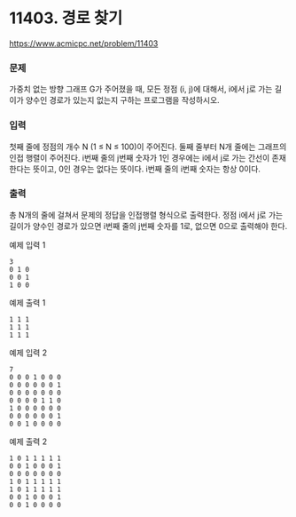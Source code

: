 # 11403. 경로 찾기

https://www.acmicpc.net/problem/11403

### 문제

가중치 없는 방향 그래프 G가 주어졌을 때, 모든 정점 (i, j)에 대해서, i에서 j로 가는 길이가 양수인 경로가 있는지 없는지 구하는 프로그램을 작성하시오.

### 입력

첫째 줄에 정점의 개수 N (1 ≤ N ≤ 100)이 주어진다. 둘째 줄부터 N개 줄에는 그래프의 인접 행렬이 주어진다. i번째 줄의 j번째 숫자가 1인 경우에는 i에서 j로 가는 간선이 존재한다는 뜻이고, 0인
경우는 없다는 뜻이다. i번째 줄의 i번째 숫자는 항상 0이다.

### 출력

총 N개의 줄에 걸쳐서 문제의 정답을 인접행렬 형식으로 출력한다. 정점 i에서 j로 가는 길이가 양수인 경로가 있으면 i번째 줄의 j번째 숫자를 1로, 없으면 0으로 출력해야 한다.

예제 입력 1

    3
    0 1 0
    0 0 1
    1 0 0

예제 출력 1

    1 1 1
    1 1 1
    1 1 1

예제 입력 2

    7
    0 0 0 1 0 0 0
    0 0 0 0 0 0 1
    0 0 0 0 0 0 0
    0 0 0 0 1 1 0
    1 0 0 0 0 0 0
    0 0 0 0 0 0 1
    0 0 1 0 0 0 0

예제 출력 2

    1 0 1 1 1 1 1
    0 0 1 0 0 0 1
    0 0 0 0 0 0 0
    1 0 1 1 1 1 1
    1 0 1 1 1 1 1
    0 0 1 0 0 0 1
    0 0 1 0 0 0 0